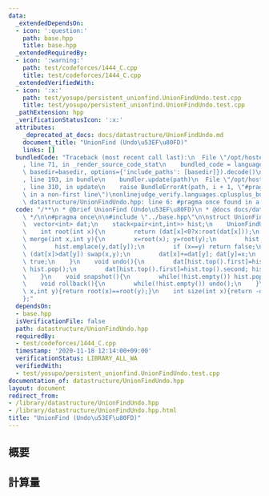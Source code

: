 ```yaml
---
data:
  _extendedDependsOn:
  - icon: ':question:'
    path: base.hpp
    title: base.hpp
  _extendedRequiredBy:
  - icon: ':warning:'
    path: test/codeforces/1444_C.cpp
    title: test/codeforces/1444_C.cpp
  _extendedVerifiedWith:
  - icon: ':x:'
    path: test/yosupo/persistent_unionfind.UnionFindUndo.test.cpp
    title: test/yosupo/persistent_unionfind.UnionFindUndo.test.cpp
  _pathExtension: hpp
  _verificationStatusIcon: ':x:'
  attributes:
    _deprecated_at_docs: docs/datastructure/UnionFindUndo.md
    document_title: "UnionFind (Undo\u53EF\u80FD)"
    links: []
  bundledCode: "Traceback (most recent call last):\n  File \"/opt/hostedtoolcache/Python/3.9.0/x64/lib/python3.9/site-packages/onlinejudge_verify/documentation/build.py\"\
    , line 71, in _render_source_code_stat\n    bundled_code = language.bundle(stat.path,\
    \ basedir=basedir, options={'include_paths': [basedir]}).decode()\n  File \"/opt/hostedtoolcache/Python/3.9.0/x64/lib/python3.9/site-packages/onlinejudge_verify/languages/cplusplus.py\"\
    , line 193, in bundle\n    bundler.update(path)\n  File \"/opt/hostedtoolcache/Python/3.9.0/x64/lib/python3.9/site-packages/onlinejudge_verify/languages/cplusplus_bundle.py\"\
    , line 310, in update\n    raise BundleErrorAt(path, i + 1, \"#pragma once found\
    \ in a non-first line\")\nonlinejudge_verify.languages.cplusplus_bundle.BundleErrorAt:\
    \ datastructure/UnionFindUndo.hpp: line 6: #pragma once found in a non-first line\n"
  code: "/**\n * @brief UnionFind (Undo\u53EF\u80FD)\n * @docs docs/datastructure/UnionFindUndo.md\n\
    \ */\n\n#pragma once\n\n#include \"../base.hpp\"\n\nstruct UnionFindUndo{\n  \
    \  vector<int> dat;\n    stack<pair<int,int>> hist;\n    UnionFindUndo(int n):dat(n,-1){}\n\
    \    int root(int x){\n        return (dat[x]<0?x:root(dat[x]));\n    }\n    bool\
    \ merge(int x,int y){\n        x=root(x); y=root(y);\n        hist.emplace(x,dat[x]);\n\
    \        hist.emplace(y,dat[y]);\n        if (x==y) return false;\n        if\
    \ (dat[x]>dat[y]) swap(x,y);\n        dat[x]+=dat[y]; dat[y]=x;\n        return\
    \ true;\n    }\n    void undo(){\n        dat[hist.top().first]=hist.top().second;\
    \ hist.pop();\n        dat[hist.top().first]=hist.top().second; hist.pop();\n\
    \    }\n    void snapshot(){\n        while(!hist.empty()) hist.pop();\n    }\n\
    \    void rollback(){\n        while(!hist.empty()) undo();\n    }\n    bool same(int\
    \ x,int y){return root(x)==root(y);}\n    int size(int x){return -dat[root(x)];}\n\
    };"
  dependsOn:
  - base.hpp
  isVerificationFile: false
  path: datastructure/UnionFindUndo.hpp
  requiredBy:
  - test/codeforces/1444_C.cpp
  timestamp: '2020-11-18 12:14:00+09:00'
  verificationStatus: LIBRARY_ALL_WA
  verifiedWith:
  - test/yosupo/persistent_unionfind.UnionFindUndo.test.cpp
documentation_of: datastructure/UnionFindUndo.hpp
layout: document
redirect_from:
- /library/datastructure/UnionFindUndo.hpp
- /library/datastructure/UnionFindUndo.hpp.html
title: "UnionFind (Undo\u53EF\u80FD)"
---
```

## 概要

## 計算量